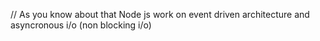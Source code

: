 
// As you know about that Node js work on event driven architecture and asyncronous i/o (non blocking i/o)